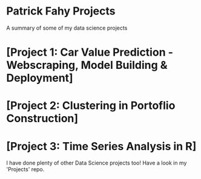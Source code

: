 # Patrick Fahy Projects
A summary of some of my data science projects

# [Project 1: Car Value Prediction - Webscraping, Model Building & Deployment]

# [Project 2: Clustering in Portoflio Construction]

# [Project 3: Time Series Analysis in R]


I have done plenty of other Data Science projects too! Have a look in my 'Projects' repo.
